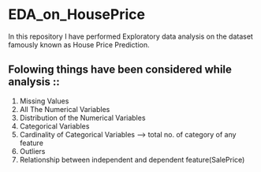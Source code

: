 # EDA_on_HousePrice
In this repository I have performed Exploratory data analysis on the dataset famously known as House Price Prediction.  
## Folowing things have been considered while analysis ::
1. Missing Values
2. All The Numerical Variables
3. Distribution of the Numerical Variables
4. Categorical Variables
5. Cardinality of Categorical Variables --> total no. of category of any feature
6. Outliers
7. Relationship between independent and dependent feature(SalePrice)
